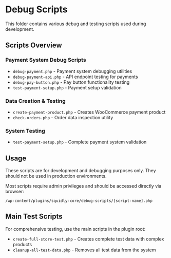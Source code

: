 # Debug Scripts

This folder contains various debug and testing scripts used during development.

## Scripts Overview

### Payment System Debug Scripts
- `debug-payment.php` - Payment system debugging utilities
- `debug-payment-api.php` - API endpoint testing for payments
- `debug-pay-button.php` - Pay button functionality testing
- `test-payment-setup.php` - Payment setup validation

### Data Creation & Testing
- `create-payment-product.php` - Creates WooCommerce payment product
- `check-orders.php` - Order data inspection utility

### System Testing
- `test-payment-setup.php` - Complete payment system validation

## Usage

These scripts are for development and debugging purposes only. They should not be used in production environments.

Most scripts require admin privileges and should be accessed directly via browser:
```
/wp-content/plugins/squidly-core/debug-scripts/[script-name].php
```

## Main Test Scripts

For comprehensive testing, use the main scripts in the plugin root:
- `create-full-store-test.php` - Creates complete test data with complex products
- `cleanup-all-test-data.php` - Removes all test data from the system